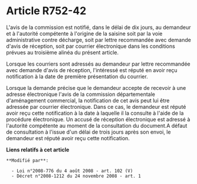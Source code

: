 # Article R752-42

L'avis de la commission est notifié, dans le délai de dix jours, au demandeur et à l'autorité compétente à l'origine de la
saisine soit par la voie administrative contre décharge, soit par lettre recommandée avec demande d'avis de réception, soit
par courrier électronique dans les conditions prévues au troisième alinéa du présent article. 

Lorsque les courriers sont adressés au demandeur par lettre recommandée avec demande d'avis de réception, l'intéressé est
réputé en avoir reçu notification à la date de première présentation du courrier. 

Lorsque la demande précise que le demandeur accepte de recevoir à une adresse électronique l'avis de la commission
départementale d'aménagement commercial, la notification de cet avis peut lui être adressée par courrier électronique. Dans
ce cas, le demandeur est réputé avoir reçu cette notification à la date à laquelle il la consulte à l'aide de la procédure
électronique. Un accusé de réception électronique est adressé à l'autorité compétente au moment de la consultation du
document.A défaut de consultation à l'issue d'un délai de trois jours après son envoi, le demandeur est réputé avoir reçu
cette notification.

**Liens relatifs à cet article**

	**Modifié par**:

	  - Loi n°2008-776 du 4 août 2008 - art. 102 (V)
	  - Décret n°2008-1212 du 24 novembre 2008 - art. 1
